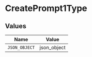 # CreatePrompt1Type


## Values

| Name          | Value         |
| ------------- | ------------- |
| `JSON_OBJECT` | json_object   |